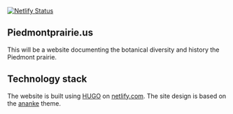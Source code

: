 [![Netlify Status](https://api.netlify.com/api/v1/badges/65d8be48-d54c-4310-8b57-cf0d72ad6848/deploy-status)](https://app.netlify.com/sites/hopeful-meitner-06b54a/deploys)

Piedmontprairie.us
------------------

This will be a website documenting the botanical diversity and history the Piedmont prairie.

Technology stack
----------------

The website is built using [HUGO](https://gohugo.io/) on [netlify.com](https://www.netlify.com/). The site design is based on the [ananke](https://gohugo-ananke-theme-demo.netlify.app/) theme.